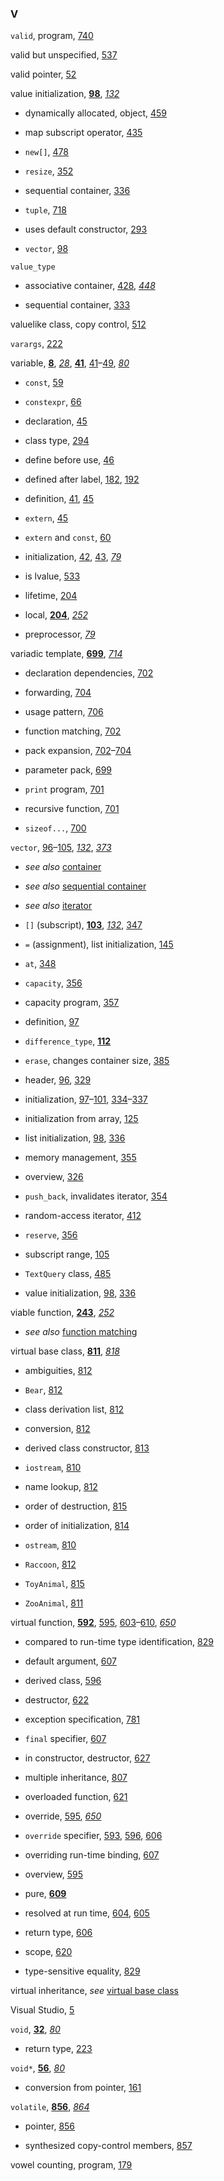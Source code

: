 <h3>V</h3>
<p><code>valid</code>, program, <a href="165-17.3._regular_expressions.html#filepos4691750">740</a></p>
<p>valid but unspecified, <a href="126-13.6._moving_objects.html#filepos3457066">537</a></p>
<p>valid pointer, <a href="023-2.3._compound_types.html#filepos409424">52</a></p>
<p>value initialization, <strong><a href="032-3.3._library_vector_type.html#filepos749603">98</a></strong>, <em><a href="037-defined_terms.html#filepos984796">132</a></em></p>
<ul><li><p>dynamically allocated, object, <a href="114-12.1._dynamic_memory_and_smart_pointers.html#filepos2963288">459</a></p></li><li><p>map subscript operator, <a href="109-11.3._operations_on_associative_containers.html#filepos2819746">435</a></p></li><li><p><code>new[]</code>, <a href="115-12.2._dynamic_arrays.html#filepos3098772">478</a></p></li><li><p><code>resize</code>, <a href="091-9.3._sequential_container_operations.html#filepos2325018">352</a></p></li><li><p>sequential container, <a href="090-9.2._container_library_overview.html#filepos2226365">336</a></p></li><li><p><code>tuple</code>, <a href="162-chapter_17._specialized_library_facilities.html#filepos4565715">718</a></p></li><li><p>uses default constructor, <a href="077-7.5._constructors_revisited.html#filepos1979438">293</a></p></li><li><p><code>vector</code>, <a href="032-3.3._library_vector_type.html#filepos749603">98</a></p></li></ul>

<p><code>value_type</code></p>
<ul><li><p>associative container, <a href="108-11.2._overview_of_the_associative_containers.html#filepos2771765">428</a>, <em><a href="112-defined_terms.html#filepos2893643">448</a></em></p></li><li><p>sequential container, <a href="090-9.2._container_library_overview.html#filepos2208614">333</a></p></li></ul>

<p>valuelike class, copy control, <a href="122-13.2._copy_control_and_resource_management.html#filepos3288692">512</a></p>
<p><code>varargs</code>, <a href="064-6.2._argument_passing.html#filepos1544813">222</a></p>
<p>variable, <strong><a href="012-1.2._a_first_look_at_inputoutput.html#filepos149843">8</a></strong>, <em><a href="018-defined_terms.html#filepos268446">28</a></em>, <strong><a href="021-2.1._primitive_builtin_types.html#filepos344641">41</a></strong>, <a href="021-2.1._primitive_builtin_types.html#filepos344641">41</a>–<a href="022-2.2._variables.html#filepos388699">49</a>, <em><a href="028-defined_terms.html#filepos624787">80</a></em></p>
<ul><li><p><code>const</code>, <a href="023-2.3._compound_types.html#filepos461299">59</a></p></li><li><p><code>constexpr</code>, <a href="024-2.4._const_qualifier.html#filepos523317">66</a></p></li><li><p>declaration, <a href="022-2.2._variables.html#filepos369182">45</a></p></li><li><p>class type, <a href="077-7.5._constructors_revisited.html#filepos1985345">294</a></p></li><li><p>define before use, <a href="022-2.2._variables.html#filepos374992">46</a></p></li><li><p>defined after label, <a href="056-5.3._conditional_statements.html#filepos1298987">182</a>, <a href="058-5.5._jump_statements.html#filepos1361264">192</a></p></li><li><p>definition, <a href="021-2.1._primitive_builtin_types.html#filepos344641">41</a>, <a href="022-2.2._variables.html#filepos369182">45</a></p></li><li><p><code>extern</code>, <a href="022-2.2._variables.html#filepos369182">45</a></p></li><li><p><code>extern</code> and <code>const</code>, <a href="024-2.4._const_qualifier.html#filepos469506">60</a></p></li><li><p>initialization, <a href="022-2.2._variables.html#filepos351120">42</a>, <a href="022-2.2._variables.html#filepos358328">43</a>, <em><a href="028-defined_terms.html#filepos616923">79</a></em></p></li><li><p>is lvalue, <a href="126-13.6._moving_objects.html#filepos3433996">533</a></p></li><li><p>lifetime, <a href="063-6.1._function_basics.html#filepos1428102">204</a></p></li><li><p>local, <strong><a href="063-6.1._function_basics.html#filepos1428102">204</a></strong>, <em><a href="071-defined_terms.html#filepos1734198">252</a></em></p></li><li><p>preprocessor, <em><a href="028-defined_terms.html#filepos616923">79</a></em></p></li></ul>

<p><a id="filepos6381349"></a>variadic template, <strong><a href="156-16.3._overloading_and_templates.html#filepos4460209">699</a></strong>, <em><a href="160-defined_terms.html#filepos4552477">714</a></em></p>
<ul><li><p>declaration dependencies, <a href="157-16.4._variadic_templates.html#filepos4478416">702</a></p></li><li><p>forwarding, <a href="157-16.4._variadic_templates.html#filepos4489246">704</a></p></li><li><p>usage pattern, <a href="157-16.4._variadic_templates.html#filepos4503749">706</a></p></li><li><p>function matching, <a href="157-16.4._variadic_templates.html#filepos4478416">702</a></p></li><li><p>pack expansion, <a href="157-16.4._variadic_templates.html#filepos4478416">702</a>–<a href="157-16.4._variadic_templates.html#filepos4489246">704</a></p></li><li><p>parameter pack, <a href="156-16.3._overloading_and_templates.html#filepos4460209">699</a></p></li><li><p><code>print</code> program, <a href="157-16.4._variadic_templates.html#filepos4472190">701</a></p></li><li><p>recursive function, <a href="157-16.4._variadic_templates.html#filepos4472190">701</a></p></li><li><p><code>sizeof...</code>, <a href="157-16.4._variadic_templates.html#filepos4465473">700</a></p></li></ul>

<p><code>vector</code>, <a href="031-3.2._library_string_type.html#filepos733750">96</a>–<a href="032-3.3._library_vector_type.html#filepos795966">105</a>, <em><a href="037-defined_terms.html#filepos984796">132</a></em>, <em><a href="096-defined_terms.html#filepos2447756">373</a></em></p>
<ul><li><p><em>see also</em>
<a href="192-whats_new_in_cpp11.html#filepos5525349">container</a></p></li><li><p><em>see also</em>
<a href="211-s.html#filepos6248145">sequential container</a></p></li><li><p><em>see also</em>
<a href="202-i.html#filepos5964111">iterator</a></p></li><li><p><code>[]</code> (subscript), <strong><a href="032-3.3._library_vector_type.html#filepos785262">103</a></strong>, <em><a href="037-defined_terms.html#filepos984796">132</a></em>, <a href="091-9.3._sequential_container_operations.html#filepos2298247">347</a></p></li><li><p><code>=</code> (assignment), list initialization, <a href="042-4.4._assignment_operators.html#filepos1067326">145</a></p></li><li><p><code>at</code>, <a href="091-9.3._sequential_container_operations.html#filepos2303373">348</a></p></li><li><p><code>capacity</code>, <a href="092-9.4._how_a_vector_grows.html#filepos2348960">356</a></p></li><li><p>capacity program, <a href="092-9.4._how_a_vector_grows.html#filepos2354820">357</a></p></li><li><p>definition, <a href="032-3.3._library_vector_type.html#filepos739629">97</a></p></li><li><p><code>difference_type</code>, <strong><a href="033-3.4._introducing_iterators.html#filepos844872">112</a></strong></p></li><li><p><code>erase</code>, changes container size, <a href="099-10.2._a_first_look_at_the_algorithms.html#filepos2514857">385</a></p></li><li><p>header, <a href="031-3.2._library_string_type.html#filepos733750">96</a>, <a href="090-9.2._container_library_overview.html#filepos2189692">329</a></p></li><li><p>initialization, <a href="032-3.3._library_vector_type.html#filepos739629">97</a>–<a href="032-3.3._library_vector_type.html#filepos769787">101</a>, <a href="090-9.2._container_library_overview.html#filepos2216072">334</a>–<a href="090-9.2._container_library_overview.html#filepos2234338">337</a></p></li><li><p>initialization from array, <a href="034-3.5._arrays.html#filepos936545">125</a></p></li><li><p>list initialization, <a href="032-3.3._library_vector_type.html#filepos749603">98</a>, <a href="090-9.2._container_library_overview.html#filepos2226365">336</a></p></li><li><p>memory management, <a href="091-9.3._sequential_container_operations.html#filepos2341868">355</a></p></li><li><p>overview, <a href="088-chapter_9._sequential_containers.html#filepos2173928">326</a></p></li><li><p><code>push_back</code>, invalidates iterator, <a href="091-9.3._sequential_container_operations.html#filepos2335296">354</a></p></li><li><p>random-access iterator, <a href="102-10.5._structure_of_generic_algorithms.html#filepos2680196">412</a></p></li><li><p><code>reserve</code>, <a href="092-9.4._how_a_vector_grows.html#filepos2348960">356</a></p></li><li><p>subscript range, <a href="032-3.3._library_vector_type.html#filepos795966">105</a></p></li><li><p><code>TextQuery</code> class, <a href="116-12.3._using_the_library_a_textquery_program.html#filepos3142879">485</a></p></li><li><p>value initialization, <a href="032-3.3._library_vector_type.html#filepos749603">98</a>, <a href="090-9.2._container_library_overview.html#filepos2226365">336</a></p></li></ul>

<p>viable function, <strong><a href="068-6.6._function_matching.html#filepos1675709">243</a></strong>, <em><a href="071-defined_terms.html#filepos1734198">252</a></em></p>
<ul><li><p><em>see also</em>
<a href="199-f.html#filepos5885723">function matching</a></p></li></ul>
<p><a id="filepos6387697"></a>virtual base class, <strong><a href="173-18.3._multiple_and_virtual_inheritance.html#filepos5073319">811</a></strong>, <em><a href="175-defined_terms.html#filepos5114286">818</a></em></p>
<ul><li><p>ambiguities, <a href="173-18.3._multiple_and_virtual_inheritance.html#filepos5077680">812</a></p></li><li><p><code>Bear</code>, <a href="173-18.3._multiple_and_virtual_inheritance.html#filepos5077680">812</a></p></li><li><p>class derivation list, <a href="173-18.3._multiple_and_virtual_inheritance.html#filepos5077680">812</a></p></li><li><p>conversion, <a href="173-18.3._multiple_and_virtual_inheritance.html#filepos5077680">812</a></p></li><li><p>derived class constructor, <a href="173-18.3._multiple_and_virtual_inheritance.html#filepos5084926">813</a></p></li><li><p><code>iostream</code>, <a href="173-18.3._multiple_and_virtual_inheritance.html#filepos5068799">810</a></p></li><li><p>name lookup, <a href="173-18.3._multiple_and_virtual_inheritance.html#filepos5077680">812</a></p></li><li><p>order of destruction, <a href="173-18.3._multiple_and_virtual_inheritance.html#filepos5095425">815</a></p></li><li><p>order of initialization, <a href="173-18.3._multiple_and_virtual_inheritance.html#filepos5089580">814</a></p></li><li><p><code>ostream</code>, <a href="173-18.3._multiple_and_virtual_inheritance.html#filepos5068799">810</a></p></li><li><p><code>Raccoon</code>, <a href="173-18.3._multiple_and_virtual_inheritance.html#filepos5077680">812</a></p></li><li><p><code>ToyAnimal</code>, <a href="173-18.3._multiple_and_virtual_inheritance.html#filepos5095425">815</a></p></li><li><p><code>ZooAnimal</code>, <a href="173-18.3._multiple_and_virtual_inheritance.html#filepos5073319">811</a></p></li></ul>

<p>virtual function, <strong><a href="141-chapter_15._objectoriented_programming.html#filepos3781801">592</a></strong>, <a href="143-15.2._defining_base_and_derived_classes.html#filepos3799829">595</a>, <a href="143-15.2._defining_base_and_derived_classes.html#filepos3847559">603</a>–<a href="145-15.4._abstract_base_classes.html#filepos3891932">610</a>, <em><a href="152-defined_terms.html#filepos4143178">650</a></em></p>
<ul><li><p>compared to run-time type identification, <a href="178-19.2._runtime_type_identification.html#filepos5184399">829</a></p></li><li><p>default argument, <a href="144-15.3._virtual_functions.html#filepos3873399">607</a></p></li><li><p>derived class, <a href="143-15.2._defining_base_and_derived_classes.html#filepos3806063">596</a></p></li><li><p>destructor, <a href="148-15.7._constructors_and_copy_control.html#filepos3974020">622</a></p></li><li><p>exception specification, <a href="171-18.1._exception_handling.html#filepos4907407">781</a></p></li><li><p><code>final</code> specifier, <a href="144-15.3._virtual_functions.html#filepos3873399">607</a></p></li><li><p>in constructor, destructor, <a href="148-15.7._constructors_and_copy_control.html#filepos4002835">627</a></p></li><li><p>multiple inheritance, <a href="173-18.3._multiple_and_virtual_inheritance.html#filepos5049855">807</a></p></li><li><p>overloaded function, <a href="147-15.6._class_scope_under_inheritance.html#filepos3967935">621</a></p></li><li><p>override, <a href="143-15.2._defining_base_and_derived_classes.html#filepos3799829">595</a>, <em><a href="152-defined_terms.html#filepos4143178">650</a></em></p></li><li><p><code>override</code> specifier, <a href="142-15.1._oop_an_overview.html#filepos3786543">593</a>, <a href="143-15.2._defining_base_and_derived_classes.html#filepos3806063">596</a>, <a href="144-15.3._virtual_functions.html#filepos3865666">606</a></p></li><li><p>overriding run-time binding, <a href="144-15.3._virtual_functions.html#filepos3873399">607</a></p></li><li><p>overview, <a href="143-15.2._defining_base_and_derived_classes.html#filepos3799829">595</a></p></li><li><p>pure, <strong><a href="145-15.4._abstract_base_classes.html#filepos3885681">609</a></strong></p></li><li><p>resolved at run time, <a href="144-15.3._virtual_functions.html#filepos3854199">604</a>, <a href="144-15.3._virtual_functions.html#filepos3859516">605</a></p></li><li><p>return type, <a href="144-15.3._virtual_functions.html#filepos3865666">606</a></p></li><li><p>scope, <a href="147-15.6._class_scope_under_inheritance.html#filepos3960207">620</a></p></li><li><p>type-sensitive equality, <a href="178-19.2._runtime_type_identification.html#filepos5184399">829</a></p></li></ul>

<p>virtual inheritance, <em>see</em>
<a href="214-v.html#filepos6387697">virtual base class</a></p>
<p>Visual Studio, <a href="011-1.1._writing_a_simple_cpp_program.html#filepos130891">5</a></p>
<p><code>void</code>, <strong><a href="020-chapter_2._variables_and_basic_types.html#filepos286944">32</a></strong>, <em><a href="028-defined_terms.html#filepos624787">80</a></em></p>
<ul><li><p>return type, <a href="065-6.3._return_types_and_the_return_statement.html#filepos1549631">223</a></p></li></ul>
<p><code>void*</code>, <strong><a href="023-2.3._compound_types.html#filepos439273">56</a></strong>, <em><a href="028-defined_terms.html#filepos624787">80</a></em></p>
<ul><li><p>conversion from pointer, <a href="049-4.11._type_conversions.html#filepos1173177">161</a></p></li></ul>
<p><code>volatile</code>, <strong><a href="184-19.8._inherently_nonportable_features.html#filepos5362615">856</a></strong>, <em><a href="186-defined_terms.html#filepos5407864">864</a></em></p>
<ul><li><p>pointer, <a href="184-19.8._inherently_nonportable_features.html#filepos5362615">856</a></p></li><li><p>synthesized copy-control members, <a href="184-19.8._inherently_nonportable_features.html#filepos5369975">857</a></p></li></ul>

<p>vowel counting, program, <a href="056-5.3._conditional_statements.html#filepos1280212">179</a></p>
